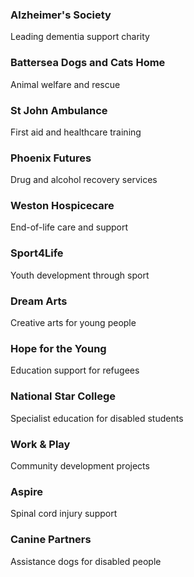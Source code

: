 <div class="client-card">
    <div class="client-icon">
        <i class="fas fa-heart"></i>
    </div>
    <h3>Alzheimer's Society</h3>
    <p>Leading dementia support charity</p>
</div>
<div class="client-card">
    <div class="client-icon">
        <i class="fas fa-paw"></i>
    </div>
    <h3>Battersea Dogs and Cats Home</h3>
    <p>Animal welfare and rescue</p>
</div>
<div class="client-card">
    <div class="client-icon">
        <i class="fas fa-first-aid"></i>
    </div>
    <h3>St John Ambulance</h3>
    <p>First aid and healthcare training</p>
</div>
<div class="client-card">
    <div class="client-icon">
        <i class="fas fa-leaf"></i>
    </div>
    <h3>Phoenix Futures</h3>
    <p>Drug and alcohol recovery services</p>
</div>
<div class="client-card">
    <div class="client-icon">
        <i class="fas fa-hospital"></i>
    </div>
    <h3>Weston Hospicecare</h3>
    <p>End-of-life care and support</p>
</div>
<div class="client-card">
    <div class="client-icon">
        <i class="fas fa-running"></i>
    </div>
    <h3>Sport4Life</h3>
    <p>Youth development through sport</p>
</div>
<div class="client-card">
    <div class="client-icon">
        <i class="fas fa-palette"></i>
    </div>
    <h3>Dream Arts</h3>
    <p>Creative arts for young people</p>
</div>
<div class="client-card">
    <div class="client-icon">
        <i class="fas fa-graduation-cap"></i>
    </div>
    <h3>Hope for the Young</h3>
    <p>Education support for refugees</p>
</div>
<div class="client-card">
    <div class="client-icon">
        <i class="fas fa-star"></i>
    </div>
    <h3>National Star College</h3>
    <p>Specialist education for disabled students</p>
</div>
<div class="client-card">
    <div class="client-icon">
        <i class="fas fa-gamepad"></i>
    </div>
    <h3>Work & Play</h3>
    <p>Community development projects</p>
</div>
<div class="client-card">
    <div class="client-icon">
        <i class="fas fa-wheelchair"></i>
    </div>
    <h3>Aspire</h3>
    <p>Spinal cord injury support</p>
</div>
<div class="client-card">
    <div class="client-icon">
        <i class="fas fa-dog"></i>
    </div>
    <h3>Canine Partners</h3>
    <p>Assistance dogs for disabled people</p>
</div>

